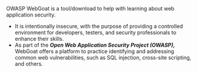 OWASP WebGoat is a tool/download to help with learning about web application security.
* It is intentionally insecure, with the purpose of providing a controlled environment for developers, testers, and security professionals to enhance their skills.
* As part of the ***Open Web Application Security Project (OWASP),*** WebGoat offers a platform to practice identifying and addressing common web vulnerabilities, such as SQL injection, cross-site scripting, and others.
